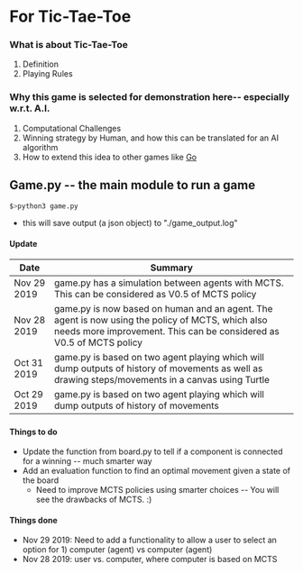# For Tic-Tae-Toe
### What is about Tic-Tae-Toe
1. Definition
2. Playing Rules
### Why this game is selected for demonstration here-- especially w.r.t. A.I.
1. Computational Challenges
2. Winning strategy by Human, and how this can be translated for an AI algorithm
3. How to extend this idea to other games like [Go](https://deepmind.com/research/case-studies/alphago-the-story-so-far)

## Game.py --  the main module to run a game
```sh
$>python3 game.py
```
   - this will save output (a json object) to "./game_output.log" 
#### Update
|Date | Summary|
| ------ | ------ |
|Nov 29 2019 | game.py has a simulation between agents with MCTS. This can be considered as V0.5 of MCTS policy  |
|Nov 28 2019 | game.py is now based on human and an agent. The agent is now using the policy of MCTS, which also needs more improvement. This can be considered as V0.5 of MCTS policy  |
|Oct 31 2019 | game.py is based on two agent playing which will dump outputs of history of movements as well as drawing steps/movements in a canvas using Turtle  |
|Oct 29 2019 | game.py is based on two agent playing which will dump outputs of history of movements  |

###
#### Things to do
   - Update the function from board.py to tell if a component is connected for a winning -- much smarter way
   - Add an evaluation function to find an optimal movement given a state of the board
     - Need to improve MCTS policies using smarter choices -- You will see the drawbacks of MCTS. :)

#### Things done
   - Nov 29 2019: Need to add a functionality to allow a user to select an option for 1) computer (agent) vs computer (agent)
   - Nov 28 2019: user vs. computer, where computer is based on MCTS